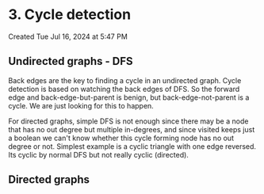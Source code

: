 # 3. Cycle detection
Created Tue Jul 16, 2024 at 5:47 PM

## Undirected graphs - DFS
Back edges are the key to finding a cycle in an undirected graph. Cycle detection is based on watching the back edges of DFS. So the forward edge and back-edge-but-parent is benign, but back-edge-not-parent is a cycle. We are just looking for this to happen.

For directed graphs, simple DFS is not enough since there may be a node that has no out degree but multiple in-degrees, and since visited keeps just a boolean we can't know whether this cycle forming node has no out degree or not. Simplest example is a cyclic triangle with one edge reversed. Its cyclic by normal DFS but not really cyclic (directed).

## Directed graphs